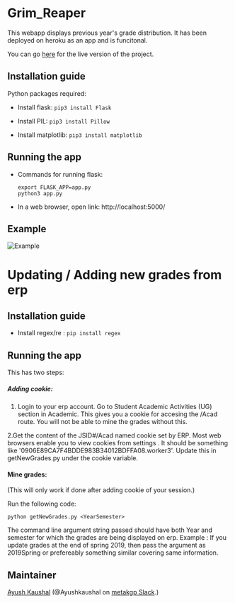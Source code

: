 # Grim_Reaper


This webapp displays previous year's grade distribution. It has been deployed on heroku as an app and is funcitonal.

You can go [here](https://kronos.metakgp.org) for the live version of the project.

## Installation guide

Python packages required:


- Install flask: `pip3 install Flask`

- Install PIL: `pip3 install Pillow`

- Install matplotlib: `pip3 install matplotlib`


## Running the app

* Commands for running flask:
  ```
  export FLASK_APP=app.py
  python3 app.py
  ```

* In a web browser, open link: http://localhost:5000/


## Example
![Example](https://github.com/metakgp/Kronos/blob/master/Kronos.gif)


# Updating / Adding new grades from erp

## Installation guide

- Install regex/re  : `pip install regex`

## Running the app

This has two steps:

##### Adding cookie:

  1. Login to your erp account. Go to Student Academic Activities (UG) section in Academic. This gives you a cookie for accesing the /Acad route. You will not be able to mine the grades without this.
  
  
  2.Get the content of the JSID#/Acad named cookie set by ERP. Most web browsers enable you to view cookies from settings . It should be something like '0906E89CA7F4BDDE983B34012BDFFA08.worker3'. Update this in getNewGrades.py under the cookie variable.
  
  
 #### Mine grades:
 
  (This will only work if done after adding cookie of your session.)
  
  Run the following code:
  
  `python getNewGrades.py <YearSemester>`
  
  The command line argument string passed should have both Year and semester for which the grades are being displayed on erp.
  Example : If you update grades at the end of spring 2019, then pass the argument as 2019Spring or prefereably something similar covering same information.
  
## Maintainer

[Ayush Kaushal](https://github.com/Ayushk4) (@Ayushkaushal on [metakgp Slack](https://slack.metakgp.org).)
  
  
